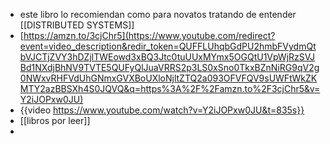 - este libro lo recomiendan como para novatos tratando de entender [[DISTRIBUTED SYSTEMS]]
- [https://amzn.to/3cjChr5](https://www.youtube.com/redirect?event=video_description&redir_token=QUFFLUhqbGdPU2hmbFVydmQtbVJCTjZVY3hDZjlTWEowd3xBQ3Jtc0tuUUxMYmx5OGQtU1VpWjRzSVJBd1NXdjBhNV9TVTE5QUFyQlJuaVRRS2p3LS0xSno0TkxBZnNiRG9qV2g0NWxvRHFVdUhGNmxGVXBoUXloNjltZTQ2a093OFVFQV9sUWFtWkZKMTY2azBBSXh4S0JQVQ&q=https%3A%2F%2Famzn.to%2F3cjChr5&v=Y2iJOPxw0JU)
- {{video https://www.youtube.com/watch?v=Y2iJOPxw0JU&t=835s}}
- [[libros por leer]]
-